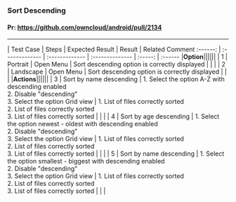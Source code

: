 ###  Sort Descending

#### Pr: https://github.com/owncloud/android/pull/2134


---

 
| Test Case | Steps | Expected Result | Result | Related Comment
:------: | :------------- | :------------- | :-------------- | :-----: | :------
|**Option**||||||
| 1 | Portrait | Open Menu | Sort descending option is correctly displayed |  |  |
| 2 | Landscape | Open Menu | Sort descending option is correctly displayed |  |  |
|**Actions**||||||
| 3 | Sort by name descending | 1. Select the option A-Z with descending enabled<br>2. Disable "descending"<br>3. Select the option Grid view | 1. List of files correctly sorted<br>2. List of files correctly sorted<br>3. List of files correctly sorted |  |  |
| 4 | Sort by age descending | 1. Select the option newest - oldest with descending enabled<br>2. Disable "descending"<br>3. Select the option Grid view | 1. List of files correctly sorted<br>2. List of files correctly sorted<br>3. List of files correctly sorted |  |  |
| 5 | Sort by name descending | 1. Select the option smallest - biggest with descending enabled<br>2. Disable "descending"<br>3. Select the option Grid view | 1. List of files correctly sorted<br>2. List of files correctly sorted<br>3. List of files correctly sorted |  |  |
